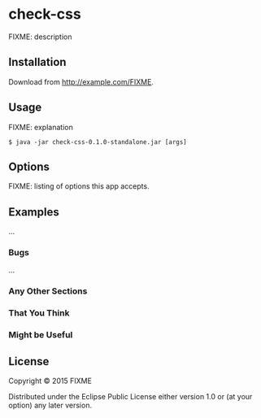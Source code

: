 # check-css

FIXME: description

## Installation

Download from http://example.com/FIXME.

## Usage

FIXME: explanation

    $ java -jar check-css-0.1.0-standalone.jar [args]

## Options

FIXME: listing of options this app accepts.

## Examples

...

### Bugs

...

### Any Other Sections
### That You Think
### Might be Useful

## License

Copyright © 2015 FIXME

Distributed under the Eclipse Public License either version 1.0 or (at
your option) any later version.
